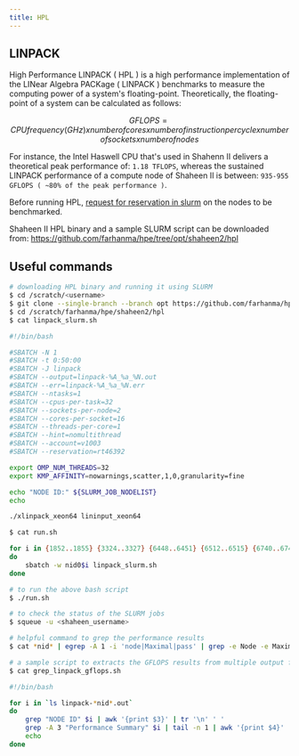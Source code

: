 ```yaml
---
title: HPL
---
```


## LINPACK

High Performance LINPACK ( HPL ) is a high performance implementation of the
LINear Algebra PACKage ( LINPACK ) benchmarks to measure the computing power of
a system's floating-point. Theoretically, the floating-point of a system can be
calculated as follows:

```math
GFLOPS = CPU frequency ( GHz ) x number of cores x number of instruction per cycle x number of sockets x number of nodes
```

For instance, the Intel Haswell CPU that's used in Shahenn II delivers a theoretical
peak performance of: `1.18 TFLOPS`, whereas the sustained LINPACK
performance of a compute node of Shaheen II is between:
`935-955 GFLOPS ( ~80% of the peak performance )`.

Before running HPL, [request for reservation in slurm](reservation.md) on the nodes
to be benchmarked.

Shaheen II HPL binary and a sample SLURM script can be downloaded from:
https://github.com/farhanma/hpe/tree/opt/shaheen2/hpl

## Useful commands

```sh
# downloading HPL binary and running it using SLURM
$ cd /scratch/<username>
$ git clone --single-branch --branch opt https://github.com/farhanma/hpe.git
$ cd /scratch/farhanma/hpe/shaheen2/hpl
$ cat linpack_slurm.sh

#!/bin/bash

#SBATCH -N 1
#SBATCH -t 0:50:00
#SBATCH -J linpack
#SBATCH --output=linpack-%A_%a_%N.out
#SBATCH --err=linpack-%A_%a_%N.err
#SBATCH --ntasks=1
#SBATCH --cpus-per-task=32
#SBATCH --sockets-per-node=2
#SBATCH --cores-per-socket=16
#SBATCH --threads-per-core=1
#SBATCH --hint=nomultithread
#SBATCH --account=v1003
#SBATCH --reservation=rt46392

export OMP_NUM_THREADS=32
export KMP_AFFINITY=nowarnings,scatter,1,0,granularity=fine

echo "NODE ID:" ${SLURM_JOB_NODELIST}
echo

./xlinpack_xeon64 lininput_xeon64

$ cat run.sh

for i in {1852..1855} {3324..3327} {6448..6451} {6512..6515} {6740..6743}
do
    sbatch -w nid0$i linpack_slurm.sh
done

# to run the above bash script
$ ./run.sh

# to check the status of the SLURM jobs
$ squeue -u <shaheen_username>

# helpful command to grep the performance results
$ cat *nid* | egrep -A 1 -i 'node|Maximal|pass' | grep -e Node -e Maximal -e 55000

# a sample script to extracts the GFLOPS results from multiple output files
$ cat grep_linpack_gflops.sh

#!/bin/bash

for i in `ls linpack-*nid*.out`
do
    grep "NODE ID" $i | awk '{print $3}' | tr '\n' ' '
    grep -A 3 "Performance Summary" $i | tail -n 1 | awk '{print $4}' | tr '\n' ' '
    echo
done

```
